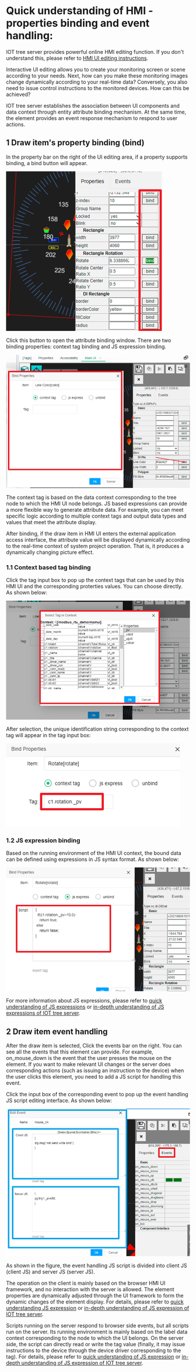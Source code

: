 


Quick understanding of HMI - properties binding and event handling:
==




IOT tree server provides powerful online HMI editing function. If you don't understand this, please refer to [HMI UI editing instructions][qn_hmi_edit].


Interactive UI editing allows you to create your monitoring screen or scene according to your needs. Next, how can you make these monitoring images change dynamically according to your real-time data? Conversely, you also need to issue control instructions to the monitored devices. How can this be achieved?

IOT tree server establishes the association between UI components and data context through entity attribute binding mechanism. At the same time, the element provides an event response mechanism to respond to user actions.





## 1 Draw item's property binding (bind)

In the property bar on the right of the UI editing area, if a property supports binding, a bind button will appear.

<img src="../img/hmi_bind1.png">




Click this button to open the attribute binding window. There are two binding properties: context tag binding and JS expression binding.


<img src="../img/hmi_bind2.png">




The context tag is based on the data context corresponding to the tree node to which the HMI UI node belongs. JS based expressions can provide a more flexible way to generate attribute data. For example, you can meet specific logic according to multiple context tags and output data types and values that meet the attribute display.

After binding, if the draw item in HMI UI enters the external application access interface, the attribute value will be displayed dynamically according to the real-time context of system project operation. That is, it produces a dynamically changing picture effect.





### 1.1 Context based tag binding

Click the tag input box to pop up the context tags that can be used by this HMI UI and the corresponding proterties values. You can choose directly. As shown below:

<img src="../img/hmi_bind3.png">



After selection, the unique identification string corresponding to the context tag will appear in the tag input box:


<img src="../img/hmi_bind4.png">



### 1.2 JS expression binding

Based on the running environment of the HMI UI context, the bound data can be defined using expressions in JS syntax format. As shown below:

<img src="../img/hmi_bind5.png">




For more information about JS expressions, please refer to [quick understanding of JS expressions][qn_js_exp] or [in-depth understanding of JS expressions of IOT tree server][adv_js_exp].





## 2 Draw item event handling

After the draw item is selected, Click the events bar on the right. You can see all the events that this element can provide. For example, on_mouse_down is the event that the user presses the mouse on the element. If you want to make relevant UI changes or the server does corresponding actions (such as issuing an instruction to the device) when the user clicks this element, you need to add a JS script for handling this event.

Click the input box of the corresponding event to pop up the event handling JS script editing interface. As shown below:

<img src="../img/hmi_bind_evt1.png">




As shown in the figure, the event handling JS script is divided into client JS (client JS) and server JS (server JS).

The operation on the client is mainly based on the browser HMI UI framework, and no interaction with the server is allowed. The element properties are dynamically adjusted through the UI framework to form the dynamic changes of the element display. For details, please refer to [quick understanding JS expression][qn_js_exp] or [in-depth understanding of JS expression of IOT tree server][adv_js_exp].

Scripts running on the server respond to browser side events, but all scripts run on the server. Its running environment is mainly based on the label data context corresponding to the node to which the UI belongs. On the server side, the script can directly read or write the tag value (finally, it may issue instructions to the device through the device driver corresponding to the tag). For details, please refer to [quick understanding of JS expression][qn_js_exp] or [in-depth understanding of JS expression of IOT tree server][adv_js_exp].


[qn_js_exp]: ./quick_know_js_exp.md
[adv_js_exp]: ../advanced/adv_js_exp.md
[qn_hmi_edit]: ./quick_know_hmi_edit.md
